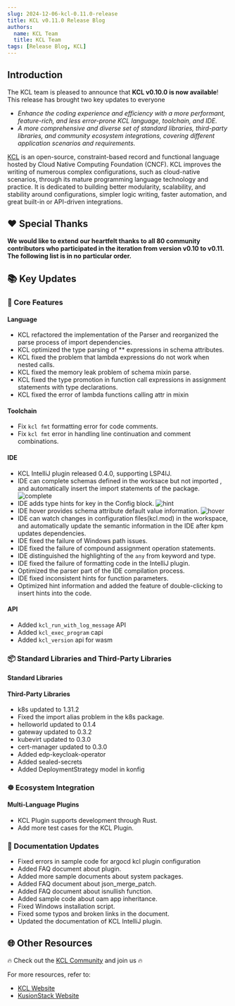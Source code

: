 ```yaml
---
slug: 2024-12-06-kcl-0.11.0-release
title: KCL v0.11.0 Release Blog
authors:
  name: KCL Team
  title: KCL Team
tags: [Release Blog, KCL]
---
```


## Introduction

The KCL team is pleased to announce that **KCL v0.10.0 is now available**! This release has brought two key updates to everyone

- _Enhance the coding experience and efficiency with a more performant, feature-rich, and less error-prone KCL language, toolchain, and IDE._
- _A more comprehensive and diverse set of standard libraries, third-party libraries, and community ecosystem integrations, covering different application scenarios and requirements._

[KCL](https://github.com/kcl-lang) is an open-source, constraint-based record and functional language hosted by Cloud Native Computing Foundation (CNCF). KCL improves the writing of numerous complex configurations, such as cloud-native scenarios, through its mature programming language technology and practice. It is dedicated to building better modularity, scalability, and stability around configurations, simpler logic writing, faster automation, and great built-in or API-driven integrations.

## ❤️ Special Thanks

**We would like to extend our heartfelt thanks to all 80 community contributors who participated in the iteration from version v0.10 to v0.11. The following list is in no particular order.**


## 📚 Key Updates

### 🔧 Core Features

#### Language

- KCL refactored the implementation of the Parser and reorganized the parse process of import dependencies.
- KCL optimized the type parsing of ** expressions in schema attributes.
- KCL fixed the problem that lambda expressions do not work when nested calls.
- KCL fixed the memory leak problem of schema mixin parse.
- KCL fixed the type promotion in function call expressions in assignment statements with type declarations.
- KCL fixed the error of lambda functions calling attr in mixin


#### Toolchain

- Fix `kcl fmt` formatting error for code comments.
- Fix `kcl fmt` error in handling line continuation and comment combinations.

#### IDE

- KCL IntelliJ plugin released 0.4.0, supporting LSP4IJ.
- IDE can complete schemas defined in the worksace but not imported , and automatically insert the import statements of the package.
![complete](/img/blog/2024-12-06-kcl-0.11.0-release/complete.gif)
- IDE adds type hints for key in the Config block.
![hint](/img/blog/2024-12-06-kcl-0.11.0-release/hint.png)
- IDE hover provides schema attribute default value information.
![hover](/img/blog/2024-12-06-kcl-0.11.0-release/hover.png)
- IDE can watch changes in configuration files(kcl.mod) in the workspace, and automatically update the semantic information in the IDE after kpm updates dependencies.
- IDE fixed the failure of Windows path issues.
- IDE fixed the failure of compound assignment operation statements.
- IDE distinguished the highlighting of the `any` from keyword and type.
- IDE fixed the failure of formatting code in the IntelliJ plugin.
- Optimized the parser part of the IDE compilation process.
- IDE fixed inconsistent hints for function parameters.
- Optimized hint information and added the feature of double-clicking to insert hints into the code.

#### API

- Added `kcl_run_with_log_message` API
- Added `kcl_exec_program` capi
- Added `kcl_version` api for wasm

### 📦️ Standard Libraries and Third-Party Libraries

#### Standard Libraries

#### Third-Party Libraries

- k8s updated to 1.31.2
- Fixed the import alias problem in the k8s package.
- helloworld updated to 0.1.4
- gateway updated to 0.3.2
- kubevirt updated to 0.3.0
- cert-manager updated to 0.3.0
- Added edp-keycloak-operator
- Added sealed-secrets
- Added DeploymentStrategy model in konfig

### ☸️ Ecosystem Integration

#### Multi-Language Plugins

- KCL Plugin supports development through Rust.
- Add more test cases for the KCL Plugin.

### 📖 Documentation Updates

- Fixed errors in sample code for argocd kcl plugin configuration
- Added FAQ document about plugin.
- Added more sample documents about system packages.
- Added FAQ document about json_merge_patch.
- Added FAQ document about isnullish function.
- Added sample code about oam app inheritance.
- Fixed Windows installation script.
- Fixed some typos and broken links in the document.
- Updated the documentation of KCL IntelliJ plugin.

## 🌐 Other Resources

🔥 Check out the [KCL Community](https://github.com/kcl-lang/community) and join us 🔥

For more resources, refer to:

- [KCL Website](https://kcl-lang.io/)
- [KusionStack Website](https://kusionstack.io/)
